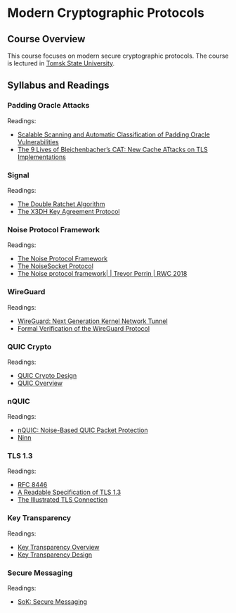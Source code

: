 # Modern Cryptographic Protocols

## Course Overview

This course focuses on modern secure cryptographic protocols.
The course is lectured in [Tomsk State University](http://en.tsu.ru).

## Syllabus and Readings

### Padding Oracle Attacks

Readings:
* [Scalable Scanning and Automatic Classification of Padding Oracle Vulnerabilities](https://github.com/RUB-NDS/TLS-Padding-Oracles/blob/master/TlsPaddingOracleScanning.pdf)
* [The 9 Lives of Bleichenbacher’s CAT: New Cache ATtacks on TLS Implementations](https://eprint.iacr.org/2018/1173.pdf)

### Signal

Readings:
* [The Double Ratchet Algorithm](https://signal.org/docs/specifications/doubleratchet/)
* [The X3DH Key Agreement Protocol](https://signal.org/docs/specifications/x3dh/)

### Noise Protocol Framework

Readings:  
* [The Noise Protocol Framework](http://www.noiseprotocol.org/noise.html)
* [The NoiseSocket Protocol](http://www.noiseprotocol.org/specs/noisesocket.html)
* [The Noise protocol framework| | Trevor Perrin | RWC 2018](https://www.youtube.com/watch?v=3gipxdJ22iM)

### WireGuard

Readings:  
* [WireGuard: Next Generation Kernel Network Tunnel](https://www.wireguard.com/papers/wireguard.pdf)
* [Formal Verification of the WireGuard Protocol](https://www.wireguard.com/papers/wireguard-formal-verification.pdf) 

### QUIC Crypto

Readings:
* [QUIC Crypto Design](https://docs.google.com/document/d/1g5nIXAIkN_Y-7XJW5K45IblHd_L2f5LTaDUDwvZ5L6g/edit?usp=drivesdk)
* [QUIC Overview](https://docs.google.com/document/d/1gY9-YNDNAB1eip-RTPbqphgySwSNSDHLq9D5Bty4FSU)

### nQUIC

Readings:  
* [nQUIC: Noise-Based QUIC Packet Protection](nquic.pdf)
* [Ninn](https://github.com/rot256/ninn)

### TLS 1.3

Readings:  
* [RFC 8446](https://www.rfc-editor.org/rfc/pdfrfc/rfc8446.txt.pdf)
* [A Readable Specification of TLS 1.3](https://www.davidwong.fr/tls13/)
* [The Illustrated TLS Connection](https://tls13.ulfheim.net/)

### Key Transparency

Readings:
* [Key Transparency Overview](https://github.com/google/keytransparency/blob/master/docs/overview.md)
* [Key Transparency Design](https://github.com/google/keytransparency/blob/master/docs/design.md)


### Secure Messaging

Readings:
* [SoK: Secure Messaging](cacr2015-02.pdf)
